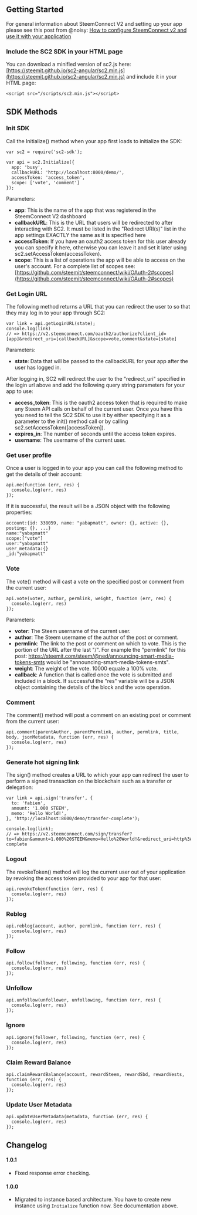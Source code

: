 ## Getting Started
For general information about SteemConnect V2 and setting up your app please see this post from @noisy: [How to configure SteemConnect v2 and use it with your application](https://nd.busy.org/steemconnect/@noisy/how-to-configure-steemconnect-v2-and-use-it-with-your-application-how-it-works-and-how-it-is-different-from-v1)

### Include the SC2 SDK in your HTML page
You can download a minified version of sc2.js here: [https://steemit.github.io/sc2-angular/sc2.min.js](https://steemit.github.io/sc2-angular/sc2.min.js) and include it in your HTML page:
```
<script src="/scripts/sc2.min.js"></script>
```

## SDK Methods
### Init SDK
Call the Initialize() method when your app first loads to initialize the SDK:
```
var sc2 = require('sc2-sdk');

var api = sc2.Initialize({
  app: 'busy',
  callbackURL: 'http://localhost:8000/demo/',
  accessToken: 'access_token',
  scope: ['vote', 'comment']
});
```
Parameters:
- __app__: This is the name of the app that was registered in the SteemConnect V2 dashboard
- __callbackURL__: This is the URL that users will be redirected to after interacting with SC2. It must be listed in the "Redirect URI(s)" list in the app settings EXACTLY the same as it is specified here
- __accessToken__: If you have an oauth2 access token for this user already you can specify it here, otherwise you can leave it and set it later using sc2.setAccessToken(accessToken).
- __scope__: This is a list of operations the app will be able to access on the user's account. For a complete list of scopes see: [https://github.com/steemit/steemconnect/wiki/OAuth-2#scopes](https://github.com/steemit/steemconnect/wiki/OAuth-2#scopes)

### Get Login URL
The following method returns a URL that you can redirect the user to so that they may log in to your app through SC2:
```
var link = api.getLoginURL(state);
console.log(link)
// => https://v2.steemconnect.com/oauth2/authorize?client_id=[app]&redirect_uri=[callbackURL]&scope=vote,comment&state=[state]
```
Parameters:
- __state__: Data that will be passed to the callbackURL for your app after the user has logged in.

After logging in, SC2 will redirect the user to the "redirect_uri" specified in the login url above and add the following query string parameters for your app to use:
- __access_token__: This is the oauth2 access token that is required to make any Steem API calls on behalf of the current user. Once you have this you need to tell the SC2 SDK to use it by either specifying it as a parameter to the init() method call or by calling sc2.setAccessToken([accessToken]).
- __expires_in__: The number of seconds until the access token expires.
- __username__: The username of the current user.

### Get user profile
Once a user is logged in to your app you can call the following method to get the details of their account:
```
api.me(function (err, res) {
  console.log(err, res)
});
```
If it is successful, the result will be a JSON object with the following properties:
```
account:{id: 338059, name: "yabapmatt", owner: {}, active: {}, posting: {}, ...}
name:"yabapmatt"
scope:["vote"]
user:"yabapmatt"
user_metadata:{}
_id:"yabapmatt"
```

### Vote
The vote() method will cast a vote on the specified post or comment from the current user:
```
api.vote(voter, author, permlink, weight, function (err, res) {
  console.log(err, res)
});
```
Parameters:
- __voter__: The Steem username of the current user.
- __author__: The Steem username of the author of the post or comment.
- __permlink__: The link to the post or comment on which to vote. This is the portion of the URL after the last "/". For example the "permlink" for this post: https://steemit.com/steem/@ned/announcing-smart-media-tokens-smts would be "announcing-smart-media-tokens-smts".
- __weight__: The weight of the vote. 10000 equale a 100% vote.
- __callback__: A function that is called once the vote is submitted and included in a block. If successful the "res" variable will be a JSON object containing the details of the block and the vote operation.

### Comment
The comment() method will post a comment on an existing post or comment from the current user:
```
api.comment(parentAuthor, parentPermlink, author, permlink, title, body, jsonMetadata, function (err, res) {
  console.log(err, res)
});
```

### Generate hot signing link
The sign() method creates a URL to which your app can redirect the user to perform a signed transaction on the blockchain such as a transfer or delegation:
```
var link = api.sign('transfer', {
  to: 'fabien',
  amount: '1.000 STEEM',
  memo: 'Hello World!',
}, 'http://localhost:8000/demo/transfer-complete');

console.log(link);
// => https://v2.steemconnect.com/sign/transfer?to=fabien&amount=1.000%20STEEM&memo=Hello%20World!&redirect_uri=http%3A%2F%2Flocalhost%3A8000%2Fdemo%2Ftransfer-complete
```

### Logout
The revokeToken() method will log the current user out of your application by revoking the access token provided to your app for that user: 
```
api.revokeToken(function (err, res) {
  console.log(err, res)
});
```

### Reblog
```
api.reblog(account, author, permlink, function (err, res) {
  console.log(err, res)
});
```

### Follow
```
api.follow(follower, following, function (err, res) {
  console.log(err, res)
});
```

### Unfollow
```
api.unfollow(unfollower, unfollowing, function (err, res) {
  console.log(err, res)
});
```

### Ignore
```
api.ignore(follower, following, function (err, res) {
  console.log(err, res)
});
```

### Claim Reward Balance
```
api.claimRewardBalance(account, rewardSteem, rewardSbd, rewardVests, function (err, res) {
  console.log(err, res)
});
```

### Update User Metadata
```
api.updateUserMetadata(metadata, function (err, res) {
  console.log(err, res)
});
```

## Changelog
#### 1.0.1
- Fixed response error checking.

#### 1.0.0
- Migrated to instance based architecture. You have to create new instance using `Initialize` function now. See documentation above.
